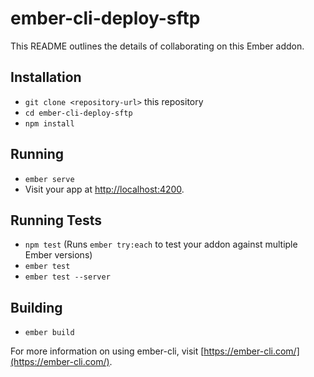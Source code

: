 # ember-cli-deploy-sftp

This README outlines the details of collaborating on this Ember addon.

## Installation

* `git clone <repository-url>` this repository
* `cd ember-cli-deploy-sftp`
* `npm install`

## Running

* `ember serve`
* Visit your app at [http://localhost:4200](http://localhost:4200).

## Running Tests

* `npm test` (Runs `ember try:each` to test your addon against multiple Ember versions)
* `ember test`
* `ember test --server`

## Building

* `ember build`

For more information on using ember-cli, visit [https://ember-cli.com/](https://ember-cli.com/).
